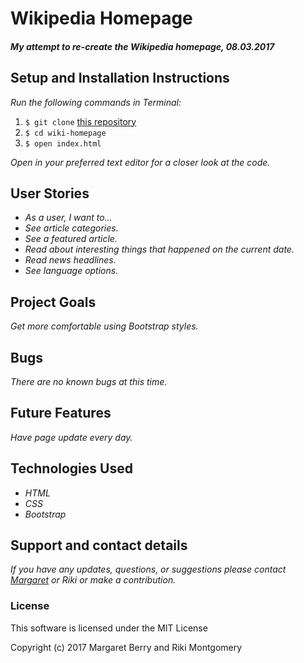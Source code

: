 # Wikipedia Homepage

#### _My attempt to re-create the Wikipedia homepage, 08.03.2017_

## Setup and Installation Instructions
_Run the following commands in Terminal:_

1. `$ git clone` [this repository](https://github.com/codemargaret/wiki-homepage.git)
2. `$ cd wiki-homepage`
3. `$ open index.html`

 _Open in your preferred text editor for a closer look at the code._

## User Stories
* _As a user, I want to..._
* _See article categories._
* _See a featured article._
* _Read about interesting things that happened on the current date._
* _Read news headlines._
* _See language options._


## Project Goals
_Get more comfortable using Bootstrap styles._

## Bugs
_There are no known bugs at this time._

## Future Features
_Have page update every day._

## Technologies Used
* _HTML_
* _CSS_
* _Bootstrap_

## Support and contact details
_If you have any updates, questions, or suggestions please contact [Margaret] or Riki or make a contribution._

[Margaret]: mailto:codeberry1@gmail.com

### License
This software is licensed under the MIT License

Copyright (c) 2017 Margaret Berry and Riki Montgomery
